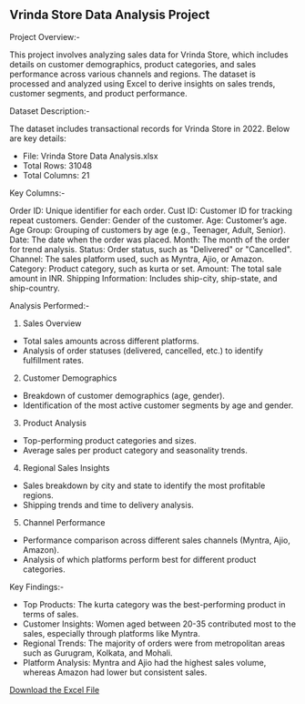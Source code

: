 Vrinda Store Data Analysis Project
------------------------------------------

Project Overview:-

This project involves analyzing sales data for Vrinda Store, which includes details on customer demographics, product categories, and sales performance across various channels and regions. The dataset is processed and analyzed using Excel to derive insights on sales trends, customer segments, and product performance.

Dataset Description:-

The dataset includes transactional records for Vrinda Store in 2022. Below are key details:

* File: Vrinda Store Data Analysis.xlsx
* Total Rows: 31048
* Total Columns: 21

Key Columns:-

Order ID: Unique identifier for each order.
Cust ID: Customer ID for tracking repeat customers.
Gender: Gender of the customer.
Age: Customer’s age.
Age Group: Grouping of customers by age (e.g., Teenager, Adult, Senior).
Date: The date when the order was placed.
Month: The month of the order for trend analysis.
Status: Order status, such as "Delivered" or "Cancelled".
Channel: The sales platform used, such as Myntra, Ajio, or Amazon.
Category: Product category, such as kurta or set.
Amount: The total sale amount in INR.
Shipping Information: Includes ship-city, ship-state, and ship-country.

Analysis Performed:-

1. Sales Overview
* Total sales amounts across different platforms.
* Analysis of order statuses (delivered, cancelled, etc.) to identify fulfillment rates.

2. Customer Demographics
* Breakdown of customer demographics (age, gender).
* Identification of the most active customer segments by age and gender.

3. Product Analysis
* Top-performing product categories and sizes.
* Average sales per product category and seasonality trends.

4. Regional Sales Insights
* Sales breakdown by city and state to identify the most profitable regions.
* Shipping trends and time to delivery analysis.

5. Channel Performance
* Performance comparison across different sales channels (Myntra, Ajio, Amazon).
* Analysis of which platforms perform best for different product categories.

Key Findings:-

* Top Products: The kurta category was the best-performing product in terms of sales.
* Customer Insights: Women aged between 20-35 contributed most to the sales, especially through platforms like Myntra.
* Regional Trends: The majority of orders were from metropolitan areas such as Gurugram, Kolkata, and Mohali.
* Platform Analysis: Myntra and Ajio had the highest sales volume, whereas Amazon had lower but consistent sales.

[Download the Excel File](https://1drv.ms/x/c/e68b50cce12e32ed/EYGtkIiC8GtMuSMJzzYTffoBR-DUSBQ221pN7Lsf3Ln-sw?e=XPbtgv)

